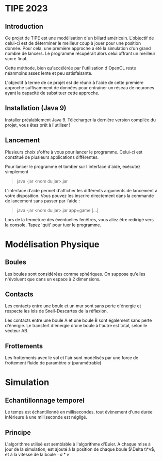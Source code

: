 # TIPE 2023
## Introduction
Ce projet de TIPE est une modélisation d'un billard américain. L'objectif de celui-ci est de déterminer le meilleur coup à jouer pour une position donnée.
Pour cela, une première approche a été la simulation d'un grand nombre de lancers. Le programme récupérait alors celui offrant un meilleur score final.

Cette méthode, bien qu'accélérée par l'utilisation d'OpenCL reste néanmoins assez lente et peu satisfaisante.

L'objectif à terme de ce projet est de réunir à l'aide de cette première approche suffisamment de données pour entrainer un réseau de neurones ayant la capacité de substituer cette approche.

## Installation (Java 9)
Installer préalablement Java 9. Télécharger la dernière version compilée du projet, vous êtes prêt à l'utiliser !

## Lancement
Plusieurs choix s'offre à vous pour lancer le programme. Celui-ci est constitué de plusieurs applications différentes.

Pour lancer le programme et tomber sur l'interface d'aide, exécutez simplement
> java -jar &#60;nom du jar&#62;.jar

L'interface d'aide permet d'afficher les différents arguments de lancement à votre disposition.
Vous pouvez les inscrire directement dans la commande de lancement sans passer par l'aide :
> java -jar &#60;nom du jar&#62;.jar app=game [...]

Lors de la fermeture des éventuelles fenêtres, vous allez être redirigé vers la console. Tapez 'quit' pour tuer le programme.

# Modélisation Physique

## Boules
Les boules sont considérées comme sphériques. On suppose qu'elles n'évoluent que dans un espace à 2 dimensions.

## Contacts
Les contacts entre une boule et un mur sont sans perte d'énergie et respecte les lois de Snell-Descartes de la réflexion.

Les contacts entre une boule A et une boule B sont également sans perte d'énergie. Le transfert d'énergie d'une boule à l'autre est total, selon le vecteur AB.

## Frottements
Les frottements avec le sol et l'air sont modélisés par une force de frottement fluide de paramètre $\alpha$ (paramétrable)


# Simulation

## Echantillonnage temporel
Le temps est échantillonné en millisecondes. tout évènement d'une durée inférieure à une milliseconde est négligé.

## Principe
L'algorithme utilisé est semblable à l'algorithme d'Euler. A chaque mise à jour de la simulation, est ajouté à la position de chaque boule $\Delta t\*v$, et à la vitesse de la boule $-\alpha*v$

